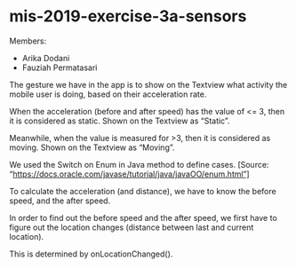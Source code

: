 # mis-2019-exercise-3a-sensors

Members:
- Arika Dodani
- Fauziah Permatasari

The gesture we have in the app is to show on the Textview what activity the mobile user is doing,
based on their acceleration rate.

When the acceleration (before and after speed) has the value of <= 3, then it is considered as static.
Shown on the Textview as “Static”.

Meanwhile, when the value is measured for >3, then it is considered as moving.
Shown on the Textview as “Moving”.

We used the Switch on Enum in Java method to define cases.
[Source: “https://docs.oracle.com/javase/tutorial/java/javaOO/enum.html”]

To calculate the acceleration (and distance), we have to know the before speed, and the after speed.

In order to find out the before speed and the after speed,
we first have to figure out the location changes (distance between last and current location).

This is determined by onLocationChanged().
